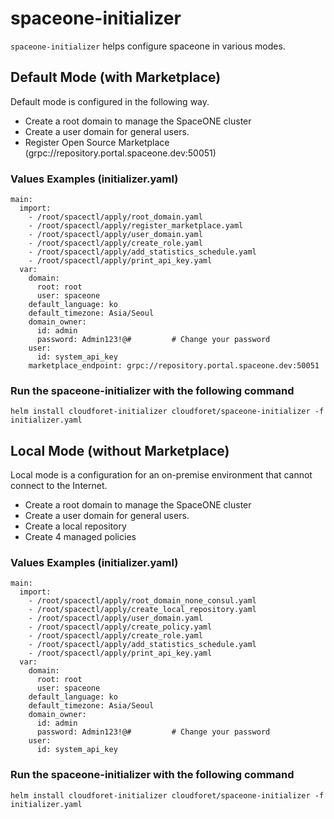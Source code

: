 # spaceone-initializer

`spaceone-initializer` helps configure spaceone in various modes.

## Default Mode (with Marketplace)

Default mode is configured in the following way.

* Create a root domain to manage the SpaceONE cluster
* Create a user domain for general users.
* Register Open Source Marketplace (grpc://repository.portal.spaceone.dev:50051)

### Values Examples (initializer.yaml)

~~~
main:
  import:
    - /root/spacectl/apply/root_domain.yaml
    - /root/spacectl/apply/register_marketplace.yaml
    - /root/spacectl/apply/user_domain.yaml
    - /root/spacectl/apply/create_role.yaml
    - /root/spacectl/apply/add_statistics_schedule.yaml
    - /root/spacectl/apply/print_api_key.yaml
  var:
    domain:
      root: root
      user: spaceone
    default_language: ko
    default_timezone: Asia/Seoul
    domain_owner:
      id: admin
      password: Admin123!@#         # Change your password
    user:
      id: system_api_key
    marketplace_endpoint: grpc://repository.portal.spaceone.dev:50051
~~~

### Run the spaceone-initializer with the following command 
~~~
helm install cloudforet-initializer cloudforet/spaceone-initializer -f initializer.yaml
~~~

## Local Mode (without Marketplace)

Local mode is a configuration for an on-premise environment that cannot connect to the Internet.

* Create a root domain to manage the SpaceONE cluster
* Create a user domain for general users.
* Create a local repository
* Create 4 managed policies

### Values Examples (initializer.yaml)
~~~
main:
  import:
    - /root/spacectl/apply/root_domain_none_consul.yaml
    - /root/spacectl/apply/create_local_repository.yaml
    - /root/spacectl/apply/user_domain.yaml
    - /root/spacectl/apply/create_policy.yaml
    - /root/spacectl/apply/create_role.yaml
    - /root/spacectl/apply/add_statistics_schedule.yaml
    - /root/spacectl/apply/print_api_key.yaml
  var:
    domain:
      root: root
      user: spaceone
    default_language: ko
    default_timezone: Asia/Seoul
    domain_owner:
      id: admin
      password: Admin123!@#         # Change your password
    user:
      id: system_api_key
~~~

### Run the spaceone-initializer with the following command
~~~
helm install cloudforet-initializer cloudforet/spaceone-initializer -f initializer.yaml
~~~

